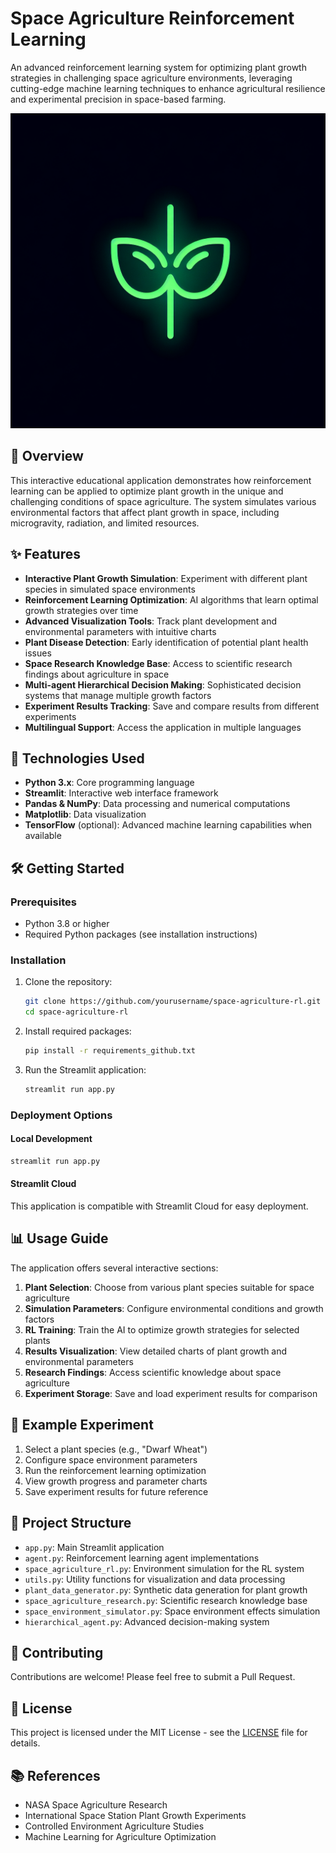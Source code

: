 # Space Agriculture Reinforcement Learning

An advanced reinforcement learning system for optimizing plant growth strategies in challenging space agriculture environments, leveraging cutting-edge machine learning techniques to enhance agricultural resilience and experimental precision in space-based farming.

![Space Agriculture](generated-icon.png)

## 🌱 Overview

This interactive educational application demonstrates how reinforcement learning can be applied to optimize plant growth in the unique and challenging conditions of space agriculture. The system simulates various environmental factors that affect plant growth in space, including microgravity, radiation, and limited resources.

## ✨ Features

- **Interactive Plant Growth Simulation**: Experiment with different plant species in simulated space environments
- **Reinforcement Learning Optimization**: AI algorithms that learn optimal growth strategies over time
- **Advanced Visualization Tools**: Track plant development and environmental parameters with intuitive charts
- **Plant Disease Detection**: Early identification of potential plant health issues
- **Space Research Knowledge Base**: Access to scientific research findings about agriculture in space
- **Multi-agent Hierarchical Decision Making**: Sophisticated decision systems that manage multiple growth factors
- **Experiment Results Tracking**: Save and compare results from different experiments
- **Multilingual Support**: Access the application in multiple languages

## 🚀 Technologies Used

- **Python 3.x**: Core programming language
- **Streamlit**: Interactive web interface framework
- **Pandas & NumPy**: Data processing and numerical computations
- **Matplotlib**: Data visualization
- **TensorFlow** (optional): Advanced machine learning capabilities when available

## 🛠️ Getting Started

### Prerequisites

- Python 3.8 or higher
- Required Python packages (see installation instructions)

### Installation

1. Clone the repository:
   ```bash
   git clone https://github.com/yourusername/space-agriculture-rl.git
   cd space-agriculture-rl
   ```

2. Install required packages:
   ```bash
   pip install -r requirements_github.txt
   ```

3. Run the Streamlit application:
   ```bash
   streamlit run app.py
   ```

### Deployment Options

#### Local Development
```bash
streamlit run app.py
```

#### Streamlit Cloud
This application is compatible with Streamlit Cloud for easy deployment.

## 📊 Usage Guide

The application offers several interactive sections:

1. **Plant Selection**: Choose from various plant species suitable for space agriculture
2. **Simulation Parameters**: Configure environmental conditions and growth factors
3. **RL Training**: Train the AI to optimize growth strategies for selected plants
4. **Results Visualization**: View detailed charts of plant growth and environmental parameters
5. **Research Findings**: Access scientific knowledge about space agriculture
6. **Experiment Storage**: Save and load experiment results for comparison

## 🧪 Example Experiment

1. Select a plant species (e.g., "Dwarf Wheat")
2. Configure space environment parameters
3. Run the reinforcement learning optimization
4. View growth progress and parameter charts
5. Save experiment results for future reference

## 🔬 Project Structure

- `app.py`: Main Streamlit application
- `agent.py`: Reinforcement learning agent implementations
- `space_agriculture_rl.py`: Environment simulation for the RL system
- `utils.py`: Utility functions for visualization and data processing
- `plant_data_generator.py`: Synthetic data generation for plant growth
- `space_agriculture_research.py`: Scientific research knowledge base
- `space_environment_simulator.py`: Space environment effects simulation
- `hierarchical_agent.py`: Advanced decision-making system

## 🤝 Contributing

Contributions are welcome! Please feel free to submit a Pull Request.

## 📄 License

This project is licensed under the MIT License - see the [LICENSE](LICENSE) file for details.

## 📚 References

- NASA Space Agriculture Research
- International Space Station Plant Growth Experiments
- Controlled Environment Agriculture Studies
- Machine Learning for Agriculture Optimization